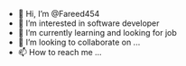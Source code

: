 - 👋 Hi, I’m @Fareed454
- 👀 I’m interested in software developer
- 🌱 I’m currently learning and looking for job
- 💞️ I’m looking to collaborate on ...
- 📫 How to reach me ...

<!---
Fareed454/Fareed454 is a ✨ special ✨ repository because its `README.md` (this file) appears on your GitHub profile.
You can click the Preview link to take a look at your changes.
--->
